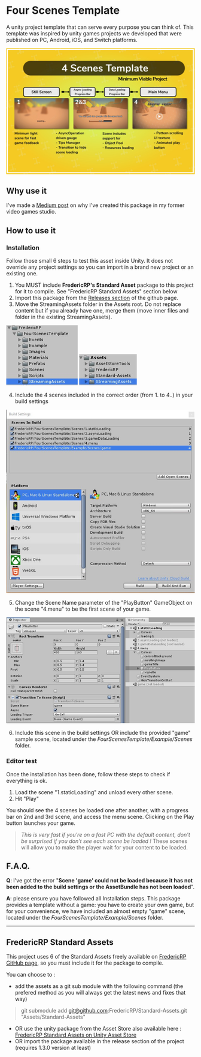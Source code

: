 # Four Scenes Template

A unity project template that can serve every purpose you can think of.
This template was inspired by unity games projects we developed that were published on PC, Android, iOS, and Switch platforms.

![Global description](Publishing/large.jpg)

## Why use it

I've made a [Medium post](https://medium.com/@FredericRP/four-scenes-template-ffe38a7043f5) on why I've created this package in my former video games studio.

## How to use it

### Installation

Follow those small 6 steps to test this asset inside Unity. It does not override any project settings so you can import in a brand new project or an existing one.

1. You MUST include **FredericRP's Standard Asset** package to this project for it to compile. See "FredericRP Standard Assets" section below
2. Import this package from the [Releases section](https://github.com/FredericRP/FourScenesTemplate/releases) of the github page.
3. Move the StreamingAssets folder in the Assets root. Do not replace content but if you already have one, merge them (move inner files and folder in the existing StreamingAssets).

![Before](Publishing/streamingAssetsBefore.jpg) ![After](Publishing/streamingAssetsAfter.jpg)

4. Include the 4 scenes included in the correct order (from 1. to 4..) in your build settings

![Build Settings](Publishing/build-settings.jpg)

5. Change the Scene Name parameter of the "PlayButton" GameObject on the scene "4.menu" to be the first scene of your game.

![PlayButton customisation](Publishing/playButton.jpg)

6. Include this scene in the build settings OR include the provided "game" sample scene, located under the *FourScenesTemplate/Example/Scenes* folder.

### Editor test

Once the installation has been done, follow these steps to check if everything is ok.

1. Load the scene "1.staticLoading" and unload every other scene.
2. Hit "Play"

You should see the 4 scenes be loaded one after another, with a progress bar on 2nd and 3rd scene, and access the menu scene.
Clicking on the Play button launches your game.

> *This is very fast if you're on a fast PC with the default content, don't be surprised if you don't see each scene be loaded !*
These scenes will allow you to make the player wait for your content to be loaded.

## F.A.Q.

**Q**: I've got the error "**Scene 'game' could not be loaded because it has not been added to the build settings or the AssetBundle has not been loaded**".

**A**: please ensure you have followed all Installation steps. This package provides a template without a game: you have to create your own game, but for your convenience, we have included an almost empty "game" scene, located under the *FourScenesTemplate/Example/Scenes* folder.

---

## FredericRP Standard Assets

This project uses 6 of the Standard Assets freely available on [FredericRP GitHub page](https://github.fredericrp.com), so you must include it for the package to compile.

You can choose to :
- add the assets as a git sub module with the following command (the prefered method as you will always get the latest news and fixes that way)
> git submodule add git@github.com:FredericRP/Standard-Assets.git "Assets/Standard-Assets"

- OR use the unity package from the Asset Store also available here : [FredericRP Standard Assets on Unity Asset Store](https://assetstore.unity.com/packages/slug/156803)
- OR import the package available in the release section of the project (requires 1.3.0 version at least)


